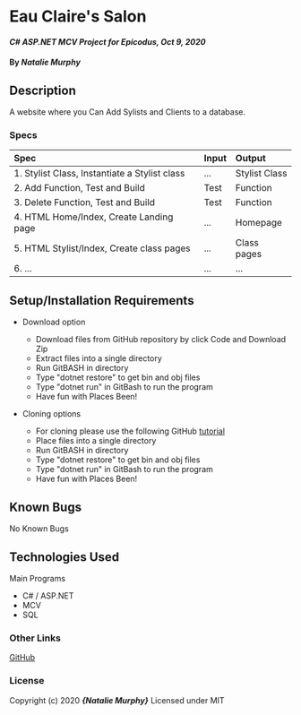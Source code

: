# Eau Claire's Salon

#### _C# ASP.NET MCV Project for Epicodus, Oct 9, 2020_

#### By _**Natalie Murphy**_

## Description

A website where you Can Add Sylists and Clients to a database.

<!-- Brainstorming
- able to add a list of stylists working at the salon, and for each stylist, add clients who see that stylist.
-The stylists have specific specialties, so each client can only see (belong to) a single stylist.
_ able to see a list of all stylists.
_ able to select a stylist, see their details, and see a list of all clients that belong to that stylist.
- add new stylists to our system when they are hired.
_ able to add new clients to a specific stylist. I should not be able to add a client if no stylists have been added.
Naming

 -->

### Specs

| Spec                                          | Input | Output        |
| :-------------------------------------------- | :---- | :------------ |
| 1. Stylist Class, Instantiate a Stylist class | ...   | Stylist Class |
| 2. Add Function, Test and Build               | Test  | Function      |
| 3. Delete Function, Test and Build            | Test  | Function      |
| 4. HTML Home/Index, Create Landing page       | ...   | Homepage      |
| 5. HTML Stylist/Index, Create class pages     | ...   | Class pages   |
| 6. ...                                        | ...   | ...           |

## Setup/Installation Requirements

- Download option

  - Download files from GitHub repository by click Code and Download Zip
  - Extract files into a single directory
  - Run GitBASH in directory
  - Type "dotnet restore" to get bin and obj files
  - Type "dotnet run" in GitBash to run the program
  - Have fun with Places Been! <!-- TITLE HERE -->

- Cloning options
  - For cloning please use the following GitHub [tutorial](https://docs.github.com/en/enterprise/2.16/user/github/creating-cloning-and-archiving-repositories/cloning-a-repository)
  - Place files into a single directory
  - Run GitBASH in directory
  - Type "dotnet restore" to get bin and obj files
  - Type "dotnet run" in GitBash to run the program
  - Have fun with Places Been! <!-- TITLE HERE -->

## Known Bugs

No Known Bugs

## Technologies Used

Main Programs

- C# / ASP.NET
- MCV
- SQL

### Other Links

[GitHub](https://github.com/murphynd)

### License

Copyright (c) 2020 **_{Natalie Murphy}_**
Licensed under MIT
